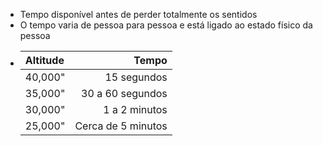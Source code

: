 - Tempo disponível antes de perder totalmente os sentidos
- O tempo varia de pessoa para pessoa e está ligado ao estado físico da pessoa
- | Altitude | Tempo| 
  | :---        |     ---: |
  | 40,000" | 15 segundos |
  | 35,000" | 30 a 60 segundos |
  | 30,000" | 1 a 2 minutos |
  | 25,000" | Cerca de 5 minutos |